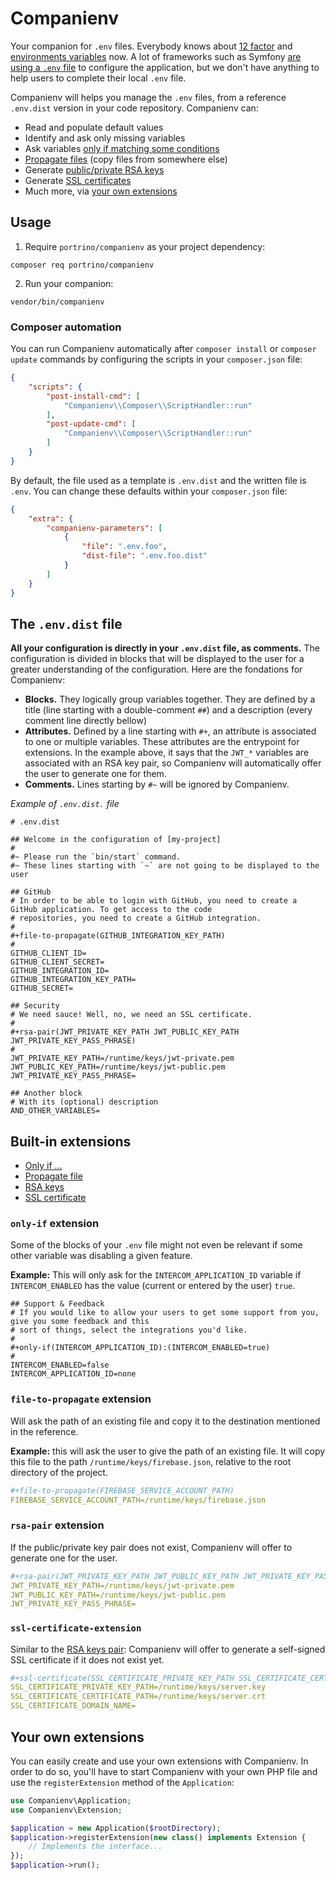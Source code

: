# Companienv

Your companion for `.env` files. Everybody knows about [12 factor](https://12factor.net/) and [environments variables](https://12factor.net/config) now.
A lot of frameworks such as Symfony [are using a `.env` file](https://symfony.com/doc/current/configuration.html#the-env-file-environment-variables) to configure the application,
but we don't have anything to help users to complete their local `.env` file.

Companienv will helps you manage the `.env` files, from a reference `.env.dist` version in your code repository. Companienv can:

- Read and populate default values
- Identify and ask only missing variables
- Ask variables [only if matching some conditions](#only-if-extension)
- [Propagate files](#file-to-propagate-extension) (copy files from somewhere else)
- Generate [public/private RSA keys](#rsa-pair-extension)
- Generate [SSL certificates](#ssl-certificate-extension)
- Much more, via [your own extensions](#your-own-extensions)

## Usage

1. Require `portrino/companienv` as your project dependency:
```
composer req portrino/companienv
```

2. Run your companion:
```
vendor/bin/companienv
```

### Composer automation

You can run Companienv automatically after `composer install` or `composer update` commands by configuring the scripts in your `composer.json` file:

```json
{
    "scripts": {
        "post-install-cmd": [
            "Companienv\\Composer\\ScriptHandler::run"
        ],
        "post-update-cmd": [
            "Companienv\\Composer\\ScriptHandler::run"
        ]
    }
}
```

By default, the file used as a template is `.env.dist` and the written file is `.env`. You can change these defaults within your `composer.json` file:


```json
{
    "extra": {
        "companienv-parameters": [
            {
                "file": ".env.foo",
                "dist-file": ".env.foo.dist"
            }
        ]
    }
}
```

## The `.env.dist` file

**All your configuration is directly in your `.env.dist` file, as comments.** The configuration is divided in blocks that 
will be displayed to the user for a greater understanding of the configuration. Here are the fondations for Companienv:

- **Blocks.** They logically group variables together. They are defined by a title (line starting with a double-comment 
  `##`) and a description (every comment line directly bellow)
- **Attributes.** Defined by a line starting with `#+`, an attribute is associated to one or multiple variables. These 
  attributes are the entrypoint for extensions. In the example above, it says that the `JWT_*` variables are associated
  with an RSA key pair, so Companienv will automatically offer the user to generate one for them.
- **Comments.** Lines starting by `#~` will be ignored by Companienv.

*Example of `.env.dist.` file*
```
# .env.dist

## Welcome in the configuration of [my-project]
#
#~ Please run the `bin/start` command.
#~ These lines starting with `~` are not going to be displayed to the user

## GitHub
# In order to be able to login with GitHub, you need to create a GitHub application. To get access to the code
# repositories, you need to create a GitHub integration.
#
#+file-to-propagate(GITHUB_INTEGRATION_KEY_PATH)
#
GITHUB_CLIENT_ID=
GITHUB_CLIENT_SECRET=
GITHUB_INTEGRATION_ID=
GITHUB_INTEGRATION_KEY_PATH=
GITHUB_SECRET=

## Security
# We need sauce! Well, no, we need an SSL certificate.
#
#+rsa-pair(JWT_PRIVATE_KEY_PATH JWT_PUBLIC_KEY_PATH JWT_PRIVATE_KEY_PASS_PHRASE)
#
JWT_PRIVATE_KEY_PATH=/runtime/keys/jwt-private.pem
JWT_PUBLIC_KEY_PATH=/runtime/keys/jwt-public.pem
JWT_PRIVATE_KEY_PASS_PHRASE=

## Another block
# With its (optional) description
AND_OTHER_VARIABLES=
```

## Built-in extensions

- [Only if ...](#only-if-extension)
- [Propagate file](#file-to-propagate-extension)
- [RSA keys](#rsa-pair-extension)
- [SSL certificate](#ssl-certificate-extension)

### `only-if` extension

Some of the blocks of your `.env` file might not even be relevant if some other variable was disabling a given feature.

**Example:** This will only ask for the `INTERCOM_APPLICATION_ID` variable if `INTERCOM_ENABLED` has the value (current 
or entered by the user) `true`.
```
## Support & Feedback
# If you would like to allow your users to get some support from you, give you some feedback and this
# sort of things, select the integrations you'd like.
#
#+only-if(INTERCOM_APPLICATION_ID):(INTERCOM_ENABLED=true)
#
INTERCOM_ENABLED=false
INTERCOM_APPLICATION_ID=none
```

### `file-to-propagate` extension

Will ask the path of an existing file and copy it to the destination mentioned in the reference.

**Example:** this will ask the user to give the path of an existing file. It will copy this file to the path 
             `/runtime/keys/firebase.json`, relative to the root directory of the project.
```yaml
#+file-to-propagate(FIREBASE_SERVICE_ACCOUNT_PATH)
FIREBASE_SERVICE_ACCOUNT_PATH=/runtime/keys/firebase.json
```

### `rsa-pair` extension

If the public/private key pair does not exist, Companienv will offer to generate one for the user.
```yaml
#+rsa-pair(JWT_PRIVATE_KEY_PATH JWT_PUBLIC_KEY_PATH JWT_PRIVATE_KEY_PASS_PHRASE)
JWT_PRIVATE_KEY_PATH=/runtime/keys/jwt-private.pem
JWT_PUBLIC_KEY_PATH=/runtime/keys/jwt-public.pem
JWT_PRIVATE_KEY_PASS_PHRASE=
```

### `ssl-certificate-extension`

Similar to the [RSA keys pair](#rsa-pair-extension): Companienv will offer to generate a self-signed SSL certificate if
it does not exist yet.

```yaml
#+ssl-certificate(SSL_CERTIFICATE_PRIVATE_KEY_PATH SSL_CERTIFICATE_CERTIFICATE_PATH SSL_CERTIFICATE_DOMAIN_NAME)
SSL_CERTIFICATE_PRIVATE_KEY_PATH=/runtime/keys/server.key
SSL_CERTIFICATE_CERTIFICATE_PATH=/runtime/keys/server.crt
SSL_CERTIFICATE_DOMAIN_NAME=
```

## Your own extensions

You can easily create and use your own extensions with Companienv. In order to do so, you'll have to start Companienv 
with your own PHP file and use the `registerExtension` method of the `Application`:

```php
use Companienv\Application;
use Companienv\Extension;

$application = new Application($rootDirectory);
$application->registerExtension(new class() implements Extension {
    // Implements the interface...
});
$application->run();
```
